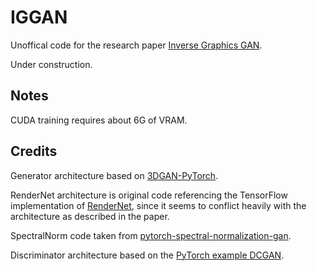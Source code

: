 # IGGAN

Unoffical code for the research paper [Inverse Graphics GAN](https://arxiv.org/pdf/2002.12674.pdf).

Under construction.

## Notes

CUDA training requires about 6G of VRAM.

## Credits

Generator architecture based on [3DGAN-PyTorch](https://github.com/rimchang/3DGAN-Pytorch).

RenderNet architecture is original code referencing the TensorFlow implementation of
[RenderNet](https://github.com/thunguyenphuoc/RenderNet), since it seems to conflict heavily with the architecture as
described in the paper.

SpectralNorm code taken from
[pytorch-spectral-normalization-gan](https://github.com/christiancosgrove/pytorch-spectral-normalization-gan).

Discriminator architecture based on the
[PyTorch example DCGAN](https://github.com/pytorch/tutorials/blob/master/beginner_source/dcgan_faces_tutorial.py).